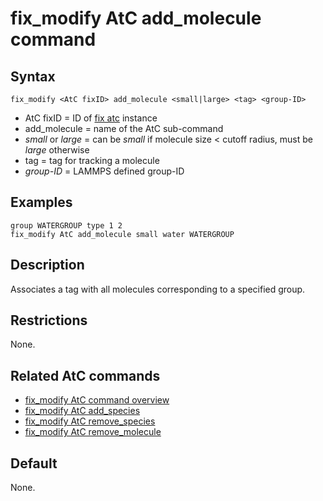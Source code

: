 # fix_modify AtC add_molecule command

## Syntax

    fix_modify <AtC fixID> add_molecule <small|large> <tag> <group-ID>

-   AtC fixID = ID of [fix atc](fix_atc) instance
-   add_molecule = name of the AtC sub-command
-   *small* or *large* = can be *small* if molecule size \< cutoff
    radius, must be *large* otherwise
-   tag = tag for tracking a molecule
-   *group-ID* = LAMMPS defined group-ID

## Examples

``` LAMMPS
group WATERGROUP type 1 2
fix_modify AtC add_molecule small water WATERGROUP
```

## Description

Associates a tag with all molecules corresponding to a specified group.

## Restrictions

None.

## Related AtC commands

-   [fix_modify AtC command overview](atc_fix_modify)
-   [fix_modify AtC add_species](atc_add_species)
-   [fix_modify AtC remove_species](atc_remove_species)
-   [fix_modify AtC remove_molecule](atc_remove_molecule)

## Default

None.
